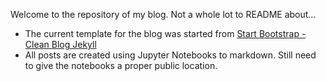 Welcome to the repository of my blog. Not a whole lot to README about...

- The current template for the blog was started from [Start Bootstrap - Clean Blog Jekyll](https://startbootstrap.com/themes/clean-blog-jekyll/) 
- All posts are created using Jupyter Notebooks to markdown. Still need to give the notebooks a proper public location.